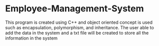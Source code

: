 # Employee-Management-System
This program is created using C++ and object oriented concept is used such as encapsulation, polymorphism, and inheritance. The user able to add the data in the system and a txt file will be created to store all the information in the system

